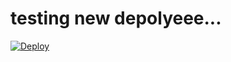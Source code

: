 # testing new depolyeee...
[![Deploy](https://www.herokucdn.com/deploy/button.svg)](https://heroku.com/deploy?template=https://github.com/Micky-vicky-bot/pink)
